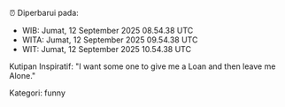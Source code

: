 ⏰ Diperbarui pada:
- WIB: Jumat, 12 September 2025 08.54.38 UTC
- WITA: Jumat, 12 September 2025 09.54.38 UTC
- WIT: Jumat, 12 September 2025 10.54.38 UTC

Kutipan Inspiratif:
"I want some one to give me a Loan and then leave me Alone."


Kategori: funny

